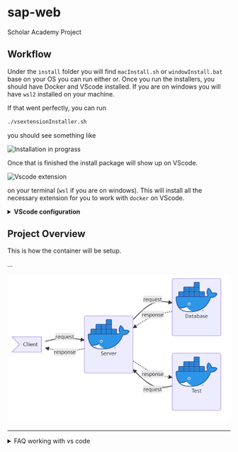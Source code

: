 # sap-web

Scholar Academy Project

## Workflow

Under the `install` folder you will find `macInstall.sh` or `windowInstall.bat` base on your OS you can run either or. Once you run the installers, you should have Docker and VScode installed. If you are on windows you will have `wsl2` installed on your machine.

If that went perfectly, you can run

```bash
./vsextensionInstaller.sh
```

you should see something like

![Installation in prograss](/Doc/img/runvsextinstaller.PNG)

Once that is finished the install package will show up on VScode.

![Vscode extension](/Doc/img/extenstion_installed.PNG)

on your terminal (`wsl` if you are on windows). This will install all the necessary extension for you to work with `docker` on VScode.

<details>
    <summary> <b> VScode configuration </b> </summary>

### Keybindings and settings

Inside the extension installing script there is copy bash statement that directly copy to the location where vscode is expecting to get the `settings.json` and `keybindings.json` files

However, the link is commented out because of the path difference in user vscode depending on ower installation.

Therefore, please refer to them if you need addition tricks. However, I strongly recommend copy the `keybindings.json` to help you on your development.

### Formatting

Press `ctrl + shift + P` and type `Preferences: Open Workspace Settings`

![preference window](/Doc/img/preferences.png)

Under `Workspace` search for Formatting and check `Format On Save`

Make sure the `prettier` is selected under `Text` in side the `Workspace`

Search for `prettier` under the extension change the `Tab Width` to 4 space

### Font Settings

In the workspace, you should set the `Font Family` to `Cascadia Code, Fira Code`

![font view](/Doc/img/FontChange.PNG)

You should be able to see a clear font difference on your editor.

### Todo Tree

By default should have `BUG`, `HACK`, `FIXME`, and `TODO`

</details>

## Project Overview

This is how the container will be setup.

...

![Project container structure](/Doc/img/projectContainersSetup.PNG)

---

<details>

<summary> FAQ working with vs code </summary>

## Mac

Make sure you have [code](https://code.visualstudio.com/docs/setup/mac) command installed in your path.

![walkthrough](https://user-images.githubusercontent.com/32272045/168448980-c8fcf5b3-9fad-4898-b7cc-a22dd256b19f.png)

## Windows

-   `code .` is not openning on `wsl`

-   ANS: Linking VScode [locally](https://stackoverflow.com/questions/57868950/wsl2-terminal-does-not-recognize-visual-studio-code)

</details>
